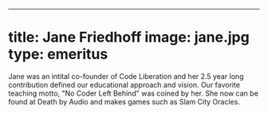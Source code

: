 ---
title: Jane Friedhoff
image: jane.jpg
type: emeritus
=======

Jane was an intital co-founder of Code Liberation and her 2.5 year long contribution defined our educational approach and vision. Our favorite teaching motto, "No Coder Left Behind" was coined by her. She now can be found at Death by Audio and makes games such as Slam City Oracles.

